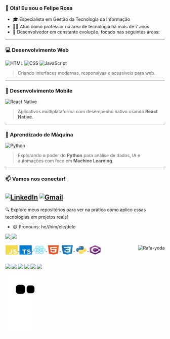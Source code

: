 ### 👋 Olá! Eu sou o Felipe Rosa

- 🎓 Especialista em Gestão da Tecnologia da Informação  
- 👨‍🏫 Atuo como professor na área de tecnologia há mais de 7 anos  
- 🚀 Desenvolvedor em constante evolução, focado nas seguintes áreas:
---
### 💻 Desenvolvimento Web
![HTML](https://img.shields.io/badge/HTML5-E34F26?style=for-the-badge&logo=html5&logoColor=white)
![CSS](https://img.shields.io/badge/CSS3-1572B6?style=for-the-badge&logo=css3&logoColor=white)
![JavaScript](https://img.shields.io/badge/JavaScript-F7DF1E?style=for-the-badge&logo=javascript&logoColor=black)
> Criando interfaces modernas, responsivas e acessíveis para web.
---
### 📱 Desenvolvimento Mobile
![React Native](https://img.shields.io/badge/React_Native-20232A?style=for-the-badge&logo=react&logoColor=61DAFB)
> Aplicativos multiplataforma com desempenho nativo usando **React Native**.
---
### 🧠 Aprendizado de Máquina
![Python](https://img.shields.io/badge/Python-3776AB?style=for-the-badge&logo=python&logoColor=white)
> Explorando o poder do **Python** para análise de dados, IA e automações com foco em **Machine Learning**.
---
### 📫 Vamos nos conectar!
[![LinkedIn](https://img.shields.io/badge/LinkedIn-0077B5?style=for-the-badge&logo=linkedin&logoColor=white)](https://www.linkedin.com/in/felipe-rosa-neto)
[![Gmail](https://img.shields.io/badge/felipe.neto@docente.senai.br-D14836?style=for-the-badge&logo=gmail&logoColor=white)](mailto:felipe.neto@docente.senai.br)
---
🔍 Explore meus repositórios para ver na prática como aplico essas tecnologias em projetos reais!

- 😄 Pronouns: he//him/ele/dele

<div>
  <a href="https://github.com/felpto">
  <img height="180em" src="https://github-readme-stats.vercel.app/api?username=felpto&show_icons=true&theme=vue-dark&include_all_commits=true&count_private=true">
  <img height="180em" src="https://github-readme-stats.vercel.app/api/top-langs/?username=felpto&layout=compact&langs_count=7&theme=vue-dark"/>
</div>
<div style="display: inline_block"><br>
  <img align="center" alt="Rafa-Js" height="30" width="40" src="https://raw.githubusercontent.com/devicons/devicon/master/icons/javascript/javascript-plain.svg">
  <img align="center" alt="Rafa-Ts" height="30" width="40" src="https://raw.githubusercontent.com/devicons/devicon/master/icons/typescript/typescript-plain.svg">
  <img align="center" alt="Rafa-React" height="30" width="40" src="https://raw.githubusercontent.com/devicons/devicon/master/icons/react/react-original.svg">
  <img align="center" alt="Rafa-HTML" height="30" width="40" src="https://raw.githubusercontent.com/devicons/devicon/master/icons/html5/html5-original.svg">
  <img align="center" alt="Rafa-CSS" height="30" width="40" src="https://raw.githubusercontent.com/devicons/devicon/master/icons/css3/css3-original.svg">
  <img align="center" alt="Rafa-Python" height="30" width="40" src="https://raw.githubusercontent.com/devicons/devicon/master/icons/python/python-original.svg">
  <img align="center" alt="Rafa-Csharp" height="30" width="40" src="https://raw.githubusercontent.com/devicons/devicon/master/icons/csharp/csharp-original.svg">
  <img align="right" alt="Rafa-yoda" src="https://cdn.discordapp.com/attachments/795358919417397249/825430589581688872/hi.gif">
</div>
  
  ##
 
<div> 
  <a href="https://www.youtube.com/channel/UC7BXHYAMolZ9IaYnPPB5Siw" target="_blank"><img src="https://img.shields.io/badge/YouTube-FF0000?style=for-the-badge&logo=youtube&logoColor=white" target="_blank"></a>
  <a href="https://instagram.com/felpsvrosa" target="_blank"><img src="https://img.shields.io/badge/-Instagram-%23E4405F?style=for-the-badge&logo=instagram&logoColor=white" target="_blank"></a>
 	<a href="https://www.twitch.tv/roseradee" target="_blank"><img src="https://img.shields.io/badge/Twitch-9146FF?style=for-the-badge&logo=twitch&logoColor=white" target="_blank"></a>
 <a href="https://discord.gg/6vcmSJ6" target="_blank"><img src="https://img.shields.io/badge/Discord-7289DA?style=for-the-badge&logo=discord&logoColor=white" target="_blank"></a> 
  <a href = "mailto:feliperosaneto6@gmail.com"><img src="https://img.shields.io/badge/-Gmail-%23333?style=for-the-badge&logo=gmail&logoColor=white" target="_blank"></a>
  <a href="https://www.linkedin.com/in/felipe-rosa-neto/" target="_blank"><img src="https://img.shields.io/badge/-LinkedIn-%230077B5?style=for-the-badge&logo=linkedin&logoColor=white" target="_blank"></a> 
 
  ![Snake animation](https://github.com/rafaballerini/rafaballerini/blob/output/github-contribution-grid-snake.svg)
 
</div>

